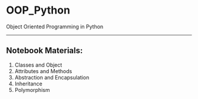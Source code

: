 # OOP_Python
Object Oriented Programming in Python

___

## Notebook Materials:
1. Classes and Object
2. Attributes and Methods
3. Abstraction and Encapsulation
4. Inheritance
5. Polymorphism